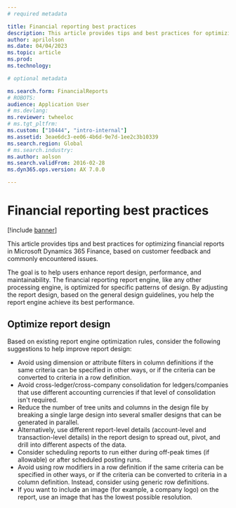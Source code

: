 ```yaml
---
# required metadata

title: Financial reporting best practices
description: This article provides tips and best practices for optimizing financial reports in Microsoft Dynamics 365 Finance.
author: aprilolson
ms.date: 04/04/2023
ms.topic: article
ms.prod: 
ms.technology: 

# optional metadata

ms.search.form: FinancialReports
# ROBOTS: 
audience: Application User
# ms.devlang: 
ms.reviewer: twheeloc
# ms.tgt_pltfrm: 
ms.custom: ["10444", "intro-internal"]
ms.assetid: 3eae6dc3-ee06-4b6d-9e7d-1ee2c3b10339
ms.search.region: Global
# ms.search.industry: 
ms.author: aolson
ms.search.validFrom: 2016-02-28
ms.dyn365.ops.version: AX 7.0.0

---
```


# Financial reporting best practices

[!include [banner](../includes/banner.md)]

This article provides tips and best practices for optimizing financial reports in Microsoft Dynamics 365 Finance, based on customer feedback and commonly encountered issues. 

The goal is to help users enhance report design, performance, and maintainability. The financial reporting report engine, like any other processing engine, is optimized for specific patterns of design. By adjusting the report design, based on the general design guidelines, you help the report engine achieve its best performance.

## Optimize report design 

Based on existing report engine optimization rules, consider the following suggestions to help improve report design:

- Avoid using dimension or attribute filters in column definitions if the same criteria can be specified in other ways, or if the criteria can be converted to criteria in a row definition.
- Avoid cross-ledger/cross-company consolidation for ledgers/companies that use different accounting currencies if that level of consolidation isn't required.
- Reduce the number of tree units and columns in the design file by breaking a single large design into several smaller designs that can be generated in parallel.
- Alternatively, use different report-level details (account-level and transaction-level details) in the report design to spread out, pivot, and drill into different aspects of the data.
- Consider scheduling reports to run either during off-peak times (if allowable) or after scheduled posting runs.
- Avoid using row modifiers in a row definition if the same criteria can be specified in other ways, or if the criteria can be converted to criteria in a column definition. Instead, consider using generic row definitions.
- If you want to include an image (for example, a company logo) on the report, use an image that has the lowest possible resolution.
